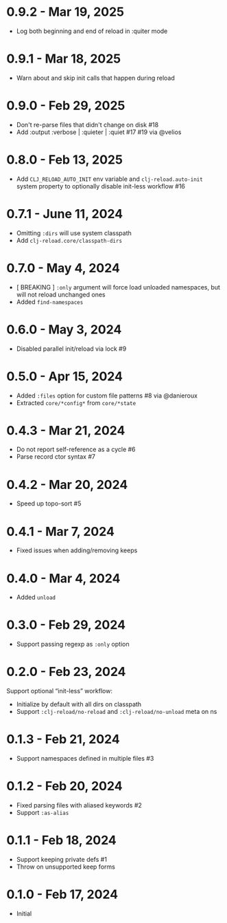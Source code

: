 # 0.9.2 - Mar 19, 2025

- Log both beginning and end of reload in :quiter mode

# 0.9.1 - Mar 18, 2025

- Warn about and skip init calls that happen during reload

# 0.9.0 - Feb 29, 2025

- Don't re-parse files that didn't change on disk #18
- Add :output :verbose | :quieter | :quiet #17 #19 via @velios

# 0.8.0 - Feb 13, 2025

- Add `CLJ_RELOAD_AUTO_INIT` env variable and `clj-reload.auto-init` system property to optionally disable init-less workflow #16

# 0.7.1 - June 11, 2024

- Omitting `:dirs` will use system classpath
- Add `clj-reload.core/classpath-dirs`

# 0.7.0 - May 4, 2024

- [ BREAKING ] `:only` argument will force load unloaded namespaces, but will not reload unchanged ones
- Added `find-namespaces`

# 0.6.0 - May 3, 2024

- Disabled parallel init/reload via lock #9

# 0.5.0 - Apr 15, 2024

- Added `:files` option for custom file patterns #8 via @danieroux
- Extracted `core/*config*` from `core/*state`

# 0.4.3 - Mar 21, 2024

- Do not report self-reference as a cycle #6
- Parse record ctor syntax #7

# 0.4.2 - Mar 20, 2024

- Speed up topo-sort #5

# 0.4.1 - Mar 7, 2024

- Fixed issues when adding/removing keeps

# 0.4.0 - Mar 4, 2024

- Added `unload`

# 0.3.0 - Feb 29, 2024

- Support passing regexp as `:only` option

# 0.2.0 - Feb 23, 2024

Support optional “init-less” workflow:

- Initialize by default with all dirs on classpath
- Support `:clj-reload/no-reload` and `:clj-reload/no-unload` meta on ns

# 0.1.3 - Feb 21, 2024

- Support namespaces defined in multiple files #3

# 0.1.2 - Feb 20, 2024

- Fixed parsing files with aliased keywords #2
- Support `:as-alias`

# 0.1.1 - Feb 18, 2024

- Support keeping private defs #1
- Throw on unsupported keep forms

# 0.1.0 - Feb 17, 2024

- Initial